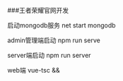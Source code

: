 ###王者荣耀官网开发

启动mongodb服务
net start mongodb

admin管理端启动
npm run serve

server端启动
npm run server

web端
vue-tsc && 
